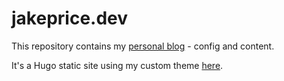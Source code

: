 # jakeprice.dev

This repository contains my [personal blog](https://jakeprice.dev) - config and content.

It's a Hugo static site using my custom theme [here](https://github.com/jakeprice-dev/jpd).

